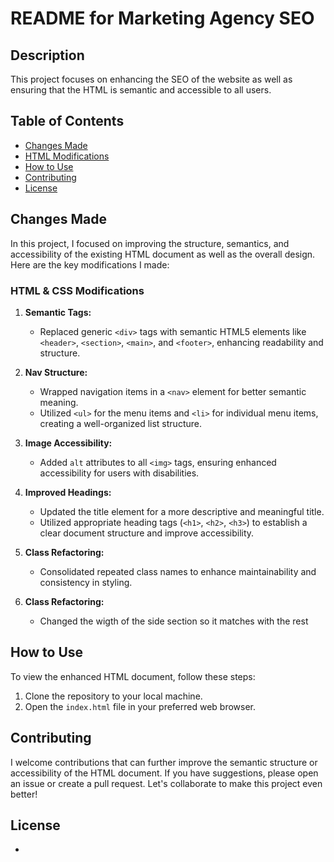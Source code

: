 # README for Marketing Agency SEO

## Description

This project focuses on enhancing the SEO of the website as well as ensuring that the HTML is semantic and accessible to all users. 

## Table of Contents

* [Changes Made](#changes-made)
* [HTML Modifications](#html-modifications)
* [How to Use](#how-to-use)
* [Contributing](#contributing)
* [License](#license)

## Changes Made

In this project, I focused on improving the structure, semantics, and accessibility of the existing HTML document as well as the overall design. Here are the key modifications I made:

### HTML & CSS Modifications

1. **Semantic Tags:**
   - Replaced generic `<div>` tags with semantic HTML5 elements like `<header>`, `<section>`, `<main>`, and `<footer>`, enhancing readability and structure.

2. **Nav Structure:**
   - Wrapped navigation items in a `<nav>` element for better semantic meaning.
   - Utilized `<ul>` for the menu items and `<li>` for individual menu items, creating a well-organized list structure.

3. **Image Accessibility:**
   - Added `alt` attributes to all `<img>` tags, ensuring enhanced accessibility for users with disabilities.

4. **Improved Headings:**
   - Updated the title element for a more descriptive and meaningful title.
   - Utilized appropriate heading tags (`<h1>`, `<h2>`, `<h3>`) to establish a clear document structure and improve accessibility.

5. **Class Refactoring:**
   - Consolidated repeated class names to enhance maintainability and consistency in styling.

6. **Class Refactoring:**
   - Changed the wigth of the side section so it matches with the rest

## How to Use

To view the enhanced HTML document, follow these steps:
1. Clone the repository to your local machine.
2. Open the `index.html` file in your preferred web browser.

## Contributing

I welcome contributions that can further improve the semantic structure or accessibility of the HTML document. If you have suggestions, please open an issue or create a pull request. Let's collaborate to make this project even better!

## License

-
